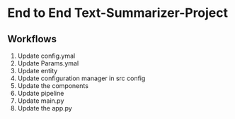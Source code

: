 # End to End Text-Summarizer-Project

## Workflows

1. Update config.ymal
2. Update Params.ymal
3. Update entity
4. Update configuration manager in src config
5. Update the components
6. Update pipeline
7. Update main.py
8. Update the app.py
